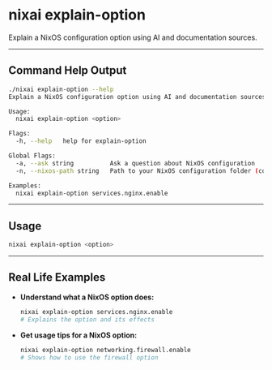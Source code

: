 # nixai explain-option

Explain a NixOS configuration option using AI and documentation sources.

---

## Command Help Output

```sh
./nixai explain-option --help
Explain a NixOS configuration option using AI and documentation sources.

Usage:
  nixai explain-option <option>

Flags:
  -h, --help   help for explain-option

Global Flags:
  -a, --ask string          Ask a question about NixOS configuration
  -n, --nixos-path string   Path to your NixOS configuration folder (containing flake.nix or configuration.nix)

Examples:
  nixai explain-option services.nginx.enable
```

---

## Usage

```sh
nixai explain-option <option>
```

---

## Real Life Examples

- **Understand what a NixOS option does:**
  ```sh
  nixai explain-option services.nginx.enable
  # Explains the option and its effects
  ```
- **Get usage tips for a NixOS option:**
  ```sh
  nixai explain-option networking.firewall.enable
  # Shows how to use the firewall option
  ```
